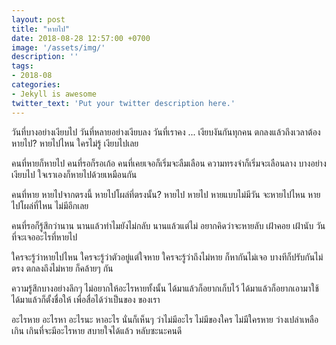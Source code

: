 ```yaml
---
layout: post
title: "หายไป"
date: 2018-08-28 12:57:00 +0700
image: '/assets/img/'
description: ''
tags:
- 2018-08
categories:
- Jekyll is awesome
twitter_text: 'Put your twitter description here.'
---
```

วันที่บางอย่างเงียบไป วันที่หลายอย่างเงียบลง วันที่เราคง ... เงียบงันกันทุกคน ตกลงแล้วถึงเวลาต้องหายไป? หายไปไหน ใครไม่รู้ เงียบไปเลย

คนที่หายก็หายไป คนที่รอก็รอเก้อ คนที่เคยเจอก็เริ่มจะลืมเลือน ความทรงจำก็เริ่มจะเลือนลาง บางอย่างเงียบไป ใจเราเองก็หายไปด้วยเหมือนกัน

คนที่หาย หายไปจากตรงนี้ หายไปโผล่ที่ตรงนั้น? หายไป หายไป หายแบบไม่มีวัน จะหายไปไหน หายไปโผล่ที่ไหน ไม่มีอีกเลย

คนที่รอก็รู้สึกว่านาน นานแล้วทำไมยังไม่กลับ นานแล้วแต่ไม่ อยากคิดว่าจะหายลับ เฝ้าคอย เฝ้านับ วันที่จะเจออะไรที่หายไป

ใครจะรู้ว่าหายไปไหน ใครจะรู้ว่าตัวอยู่แต่ใจหาย ใครจะรู้ว่าถึงไม่หาย ก็หากันไม่เจอ บางทีก็ปรับกันไม่ตรง ตกลงถึงไม่หาย ก็คล้ายๆ กัน

ความรู้สึกบางอย่างลึกๆ ไม่อยากให้อะไรหายทั้งนั้น ได้มาแล้วก็อยากเก็บไว้ ได้มาแล้วก็อยากเอามาใช้ ได้มาแล้วก็ตั้งชื่อให้ เพื่อสื่อได้ว่าเป็นของ ของเรา

อะไรหาย อะไรหา อะไรนะ หาอะไร นั่นก็เห็นๆ ว่าไม่มีอะไร ไม่มีของใคร ไม่มีใครหาย ว่างเปล่าเหลือเกิน เกินที่จะมีอะไรหาย สบายใจได้แล้ว หลับซะนะคนดี

